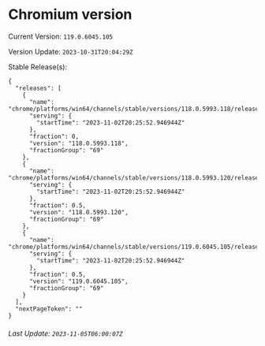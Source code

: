 # Chromium version

Current Version: `119.0.6045.105`

Version Update: `2023-10-31T20:04:29Z`

Stable Release(s):
```
{
  "releases": [
    {
      "name": "chrome/platforms/win64/channels/stable/versions/118.0.5993.118/releases/1698956752",
      "serving": {
        "startTime": "2023-11-02T20:25:52.946944Z"
      },
      "fraction": 0,
      "version": "118.0.5993.118",
      "fractionGroup": "69"
    },
    {
      "name": "chrome/platforms/win64/channels/stable/versions/118.0.5993.120/releases/1698956752",
      "serving": {
        "startTime": "2023-11-02T20:25:52.946944Z"
      },
      "fraction": 0.5,
      "version": "118.0.5993.120",
      "fractionGroup": "69"
    },
    {
      "name": "chrome/platforms/win64/channels/stable/versions/119.0.6045.105/releases/1698956752",
      "serving": {
        "startTime": "2023-11-02T20:25:52.946944Z"
      },
      "fraction": 0.5,
      "version": "119.0.6045.105",
      "fractionGroup": "69"
    }
  ],
  "nextPageToken": ""
}
```

###### Last Update: `2023-11-05T06:00:07Z`
        